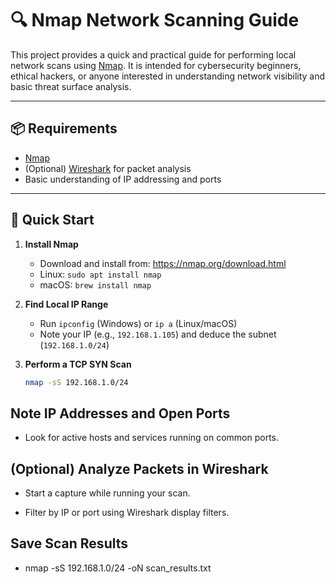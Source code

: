 # 🔍 Nmap Network Scanning Guide

This project provides a quick and practical guide for performing local network scans using [Nmap](https://nmap.org/). It is intended for cybersecurity beginners, ethical hackers, or anyone interested in understanding network visibility and basic threat surface analysis.

---

## 📦 Requirements

- [Nmap](https://nmap.org/download.html)
- (Optional) [Wireshark](https://www.wireshark.org/) for packet analysis
- Basic understanding of IP addressing and ports

---

## 🚀 Quick Start

1. **Install Nmap**
   - Download and install from: https://nmap.org/download.html
   - Linux: `sudo apt install nmap`  
   - macOS: `brew install nmap`

2. **Find Local IP Range**
   - Run `ipconfig` (Windows) or `ip a` (Linux/macOS)
   - Note your IP (e.g., `192.168.1.105`) and deduce the subnet (`192.168.1.0/24`)

3. **Perform a TCP SYN Scan**
   ```bash
   nmap -sS 192.168.1.0/24

## Note IP Addresses and Open Ports

- Look for active hosts and services running on common ports.

## (Optional) Analyze Packets in Wireshark

- Start a capture while running your scan.

- Filter by IP or port using Wireshark display filters.

## Save Scan Results

- nmap -sS 192.168.1.0/24 -oN scan_results.txt

